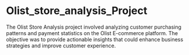 # Olist_store_analysis_Project
The Olist Store Analysis project involved analyzing customer purchasing patterns and payment statistics on the Olist E-commerce platform. The objective was to provide actionable insights that could enhance business strategies and improve customer experience.
